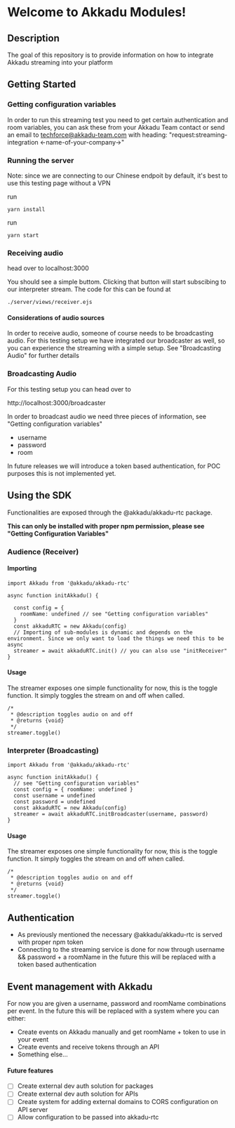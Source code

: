 
# Welcome to Akkadu Modules!

## Description

The goal of this repository is to provide information on how to integrate Akkadu streaming into your platform


## Getting Started


### Getting configuration variables

In order to run this streaming test you need to get certain authentication and room variables, you can
ask these from your Akkadu Team contact or send an email to techforce@akkadu-team.com
with heading: "request:streaming-integration <-name-of-your-company->"

### Running the server

Note: since we are connecting to our Chinese endpoit by default, 
it's best to use this testing page without a VPN

run
```
yarn install
```

run
```
yarn start
```


### Receiving audio

head over to localhost:3000

You should see a simple buttom. Clicking that button will start subscibing to our interpreter stream.
The code for this can be found at

```
./server/views/receiver.ejs
```

#### Considerations of audio sources

In order to receive audio, someone of course needs to be broadcasting audio. For this testing setup
we have integrated our broadcaster as well, so you can experience the streaming with a simple setup.
See "Broadcasting Audio" for further details


### Broadcasting Audio 

For this testing setup you can head over to

http://localhost:3000/broadcaster

In order to broadcast audio we need three pieces of information, see "Getting configuration variables"
- username 
- password
- room

In future releases we will introduce a token based authentication, for POC purposes
this is not implemented yet.


## Using the SDK

Functionalities are exposed through the @akkadu/akkadu-rtc package.

**This can only be installed with proper npm permission, please see "Getting Configuration Variables"**

### Audience (Receiver)


#### Importing

```
import Akkadu from '@akkadu/akkadu-rtc'

async function initAkkadu() {
  
  const config = {
    roomName: undefined // see "Getting configuration variables" 
  }
  const akkaduRTC = new Akkadu(config)
  // Importing of sub-modules is dynamic and depends on the environment. Since we only want to load the things we need this to be async
  streamer = await akkaduRTC.init() // you can also use "initReceiver"
}
```

#### Usage

The streamer exposes one simple functionality for now, this is the toggle function.
It simply toggles the stream on and off when called.

```
/*
 * @description toggles audio on and off
 * @returns {void}
 */
streamer.toggle()
```


### Interpreter (Broadcasting)


```
import Akkadu from '@akkadu/akkadu-rtc'

async function initAkkadu() {
  // see "Getting configuration variables" 
  const config = { roomName: undefined }
  const username = undefined
  const password = undefined
  const akkaduRTC = new Akkadu(config)
  streamer = await akkaduRTC.initBroadcaster(username, password)
}
```

#### Usage

The streamer exposes one simple functionality for now, this is the toggle function.
It simply toggles the stream on and off when called.

```
/*
 * @description toggles audio on and off
 * @returns {void}
 */
streamer.toggle()
```



## Authentication

- As previously mentioned the necessary @akkadu/akkadu-rtc is served with proper npm token
- Connecting to the streaming service is done for now through username && password + a roomName
  in the future this will be replaced with a token based authentication


## Event management with Akkadu

 For now you are given a username, password and roomName combinations per event. In the future
 this will be replaced with a system where you can either:
  - Create events on Akkadu manually and get roomName + token to use in your event
  - Create events and receive tokens through an API  
  - Something else...


#### Future features

- [ ] Create external dev auth solution for packages
- [ ] Create external dev auth solution for APIs
- [ ] Create system for adding external domains to CORS configuration on API server
- [ ] Allow configuration to be passed into akkadu-rtc